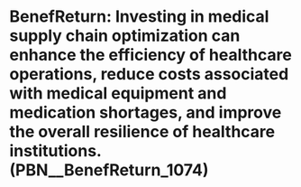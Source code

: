 # BenefReturn: __Investing in medical supply chain optimization can enhance the efficiency of healthcare operations, reduce costs associated with medical equipment and medication shortages, and improve the overall resilience of healthcare institutions.__ (PBN__BenefReturn_1074)

